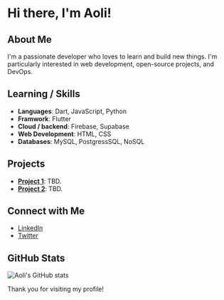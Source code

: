 # Hi there, I'm Aoli!

## About Me
I'm a passionate developer who loves to learn and build new things. I'm particularly interested in web development, open-source projects, and DevOps.

## Learning / Skills
- **Languages**: Dart, JavaScript, Python
- **Framwork**: Flutter
- **Cloud / backend**: Firebase, Supabase
- **Web Development**: HTML, CSS
- **Databases**: MySQL, PostgressSQL, NoSQL

## Projects
- **[Project 1](https://github.com/Aoli/project1)**: TBD.
- **[Project 2](https://github.com/Aoli/project2)**: TBD.

## Connect with Me
- [LinkedIn](https://www.linkedin.com/)
- [Twitter](https://twitter.com/aoli)

## GitHub Stats
![Aoli's GitHub stats](https://github-readme-stats.vercel.app/api?username=Aoli&show_icons=true&theme=radical)

Thank you for visiting my profile!
